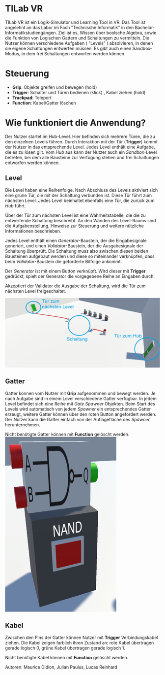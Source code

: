 # TILab VR
TILab VR ist ein Logik-Simulator und Learning Tool in VR. Das Tool ist angelehnt an das Labor im Fach "Technische Informatik" in den Bachelor-Informatikstudiengängen. Ziel ist es, Wissen über boolsche Algebra, sowie die Funktion von Logischen Gattern und Schaltungen zu vermitteln.
Die Nutzer können verschiedene Aufgaben ( "Levels" ) absolvieren, in denen sie eigene Schaltungen entwerfen müssen.
Es gibt auch einen Sandbox-Modus, in dem frei Schaltungen entworfen werden können.

# Steuerung
- **Grip**: Objekte greifen und bewegen (hold)
- **Trigger**: Schalter und Türen bedienen (klick) , Kabel ziehen (hold)
- **Trackpad**: Teleport
- **Function**: Kabel/Gatter löschen

# Wie funktioniert die Anwendung?
Der Nutzer startet im Hub-Level. Hier befinden sich mehrere Türen, die zu den einzelnen Levels führen. Durch Interaktion mit der Tür (**Trigger**) kommt der Nutzer in das entsprechende Level. Jedes Level enthält eine Aufgabe, die es zu lösen gilt. Vom *Hub* aus kann der Nutzer auch ein *Sandbox*-Level betreten, bei dem alle Bausteine zur Verfügung stehen und frei Schaltungen entworfen werden können.

## Level
Die Level haben eine Reihenfolge. Nach Abschluss des Levels aktiviert sich eine grüne Tür, die mit der Schaltung verbunden ist. Diese Tür führt zum nächsten Level. Jedes Level beinhaltet ebenfalls eine Tür, die zurück zum *Hub* führt.

Über der Tür zum nächsten Level ist eine Wahrheitstabelle, die die zu entwerfende Schaltung beschreibt. An den Wänden des Level-Raums sind die Aufgabenstellung, Hinweise zur Steuerung und weitere nützliche Informationen beschrieben.

Jedes Level enthält einen *Generator*-Baustein, der die Eingabesignale generiert, und einen *Validator*-Baustein, der die Ausgabesignale der Schaltung überprüft. Die Schaltung muss also zwischen diesen beiden Bausteinen aufgebaut werden und diese so miteinander verknüpfen, dass beim *Validator*-Baustein die geforderte Bitfolge ankommt. 

Der *Generator* ist mit einem Button verknüpft. Wird dieser mit **Trigger** gedrückt, spielt der Generator die vorgegebene Reihe an Eingaben durch.

Akzeptiert der Validator die Ausgabe der Schaltung, wird die Tür zum nächsten Level freigeschaltet.

![Level](Documentation/images/LevelScreen.PNG)

## Gatter
Gatter können vom Nutzer mit **Grip** aufgenommen und bewegt werden. Je nach Aufgabe sind in einem Level verschiedene Gatter verfügbar. In jedem Level befindet sich eine Reihe mit *Gate Spawner* Objekten. Beim Start des Levels wird automatisch von jedem *Spawner* ein entsprechendes Gatter erzeugt, weitere Gatter können über den roten Button angefordert werden. Der Nutzer kann die Gatter einfach von der Auflagefläche des *Spawner* herunternehmen. 

Nicht benötigte Gatter können mit **Function** gelöscht werden.
![Spawner](Documentation/images/Spawner.PNG)
## Kabel

Zwischen den Pins der Gatter können Nutzer mit **Trigger** Verbindungskabel ziehen. Die Kabel zeigen farblich ihren Zustand an: rote Kabel übertragen gerade logisch 0, grüne Kabel übertragen gerade logisch 1.

Nicht benötigte Kabel können mit **Function** gelöscht werden.


Autoren: Maurice Didion, Julian Paulus, Lucas Reinhard
